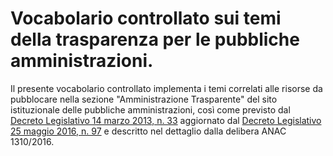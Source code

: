 Vocabolario controllato sui temi della trasparenza per le pubbliche amministrazioni.
=======================

Il presente vocabolario controllato implementa i temi correlati alle risorse da pubblocare nella sezione "Amministrazione Trasparente" del sito istituzionale delle pubbliche amministrazioni, così come previsto dal [Decreto Legislativo 14 marzo 2013, n. 33](http://www.normattiva.it/uri-res/N2Ls?urn:nir:stato:decreto.legislativo:2013-03-14;33) aggiornato dal [Decreto Legislativo 25 maggio 2016, n. 97](http://www.normattiva.it/uri-res/N2Ls?urn:nir:stato:decreto.legislativo:2016-05-25;97) e descritto nel dettaglio dalla delibera ANAC 1310/2016.
